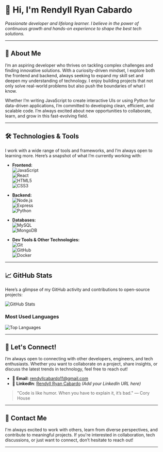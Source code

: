 # 👋 Hi, I'm **Rendyll Ryan Cabardo**  
*Passionate developer and lifelong learner. I believe in the power of continuous growth and hands-on experience to shape the best tech solutions.*

---

## 🚀 About Me  
I’m an aspiring developer who thrives on tackling complex challenges and finding innovative solutions. With a curiosity-driven mindset, I explore both the frontend and backend, always seeking to expand my skill set and deepen my understanding of technology. I enjoy building projects that not only solve real-world problems but also push the boundaries of what I know.

Whether I’m writing JavaScript to create interactive UIs or using Python for data-driven applications, I’m committed to developing clean, efficient, and scalable code. I’m always excited about new opportunities to collaborate, learn, and grow in this fast-evolving field.

---

## 🛠️ Technologies & Tools  
I work with a wide range of tools and frameworks, and I’m always open to learning more. Here’s a snapshot of what I’m currently working with:

- **Frontend:**  
  ![JavaScript](https://img.shields.io/badge/JavaScript-ES6-F7DF1E?style=flat&logo=javascript&logoColor=black)  
  ![React](https://img.shields.io/badge/React-React-61DAFB?style=flat&logo=react&logoColor=white)  
  ![HTML5](https://img.shields.io/badge/HTML5-E34F26?style=flat&logo=html5&logoColor=white)  
  ![CSS3](https://img.shields.io/badge/CSS3-1572B6?style=flat&logo=css3&logoColor=white)  

- **Backend:**  
  ![Node.js](https://img.shields.io/badge/Node.js-8CC84B?style=flat&logo=node.js&logoColor=white)  
  ![Express](https://img.shields.io/badge/Express-000000?style=flat&logo=express&logoColor=white)  
  ![Python](https://img.shields.io/badge/Python-3776AB?style=flat&logo=python&logoColor=white)  

- **Databases:**  
  ![MySQL](https://img.shields.io/badge/MySQL-4479A1?style=flat&logo=mysql&logoColor=white)  
  ![MongoDB](https://img.shields.io/badge/MongoDB-47A248?style=flat&logo=mongodb&logoColor=white)

- **Dev Tools & Other Technologies:**  
  ![Git](https://img.shields.io/badge/Git-F05032?style=flat&logo=git&logoColor=white)  
  ![GitHub](https://img.shields.io/badge/GitHub-181717?style=flat&logo=github&logoColor=white)  
  ![Docker](https://img.shields.io/badge/Docker-2496ED?style=flat&logo=docker&logoColor=white)

---

## 📈 GitHub Stats  

Here’s a glimpse of my GitHub activity and contributions to open-source projects:

![GitHub Stats](https://github-readme-stats.vercel.app/api?username=rrndxx&show_icons=true&theme=radical)

### Most Used Languages

![Top Languages](https://github-readme-stats.vercel.app/api/top-langs/?username=rrndxx&layout=compact&theme=radical)

---

## 🤝 Let's Connect!  
I’m always open to connecting with other developers, engineers, and tech enthusiasts. Whether you want to collaborate on a project, share insights, or discuss the latest trends in technology, feel free to reach out!

- 📧 **Email**: [rendyllcabardo11@gmail.com](mailto:rendyllcabardo11@gmail.com)  
- 🔗 **LinkedIn**: [Rendyll Ryan Cabardo](https://www.linkedin.com/in/rendyllcabardo/) *(Add your LinkedIn URL here)*

> "Code is like humor. When you have to explain it, it’s bad." — Cory House

---

## 📧 Contact Me  
I'm always excited to work with others, learn from diverse perspectives, and contribute to meaningful projects. If you're interested in collaboration, tech discussions, or just want to connect, don’t hesitate to reach out!

---
